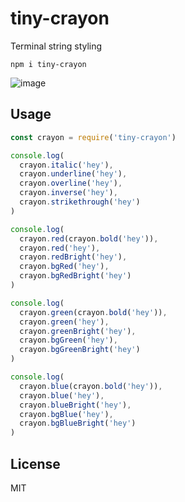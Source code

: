 # tiny-crayon

Terminal string styling

```
npm i tiny-crayon
```

![image](https://user-images.githubusercontent.com/12686176/185734606-a136f9b6-846c-4b7b-9f06-2d0be63b4123.png)

## Usage
```javascript
const crayon = require('tiny-crayon')

console.log(
  crayon.italic('hey'),
  crayon.underline('hey'),
  crayon.overline('hey'),
  crayon.inverse('hey'),
  crayon.strikethrough('hey')
)

console.log(
  crayon.red(crayon.bold('hey')),
  crayon.red('hey'),
  crayon.redBright('hey'),
  crayon.bgRed('hey'),
  crayon.bgRedBright('hey')
)

console.log(
  crayon.green(crayon.bold('hey')),
  crayon.green('hey'),
  crayon.greenBright('hey'),
  crayon.bgGreen('hey'),
  crayon.bgGreenBright('hey')
)

console.log(
  crayon.blue(crayon.bold('hey')),
  crayon.blue('hey'),
  crayon.blueBright('hey'),
  crayon.bgBlue('hey'),
  crayon.bgBlueBright('hey')
)
```

## License
MIT

